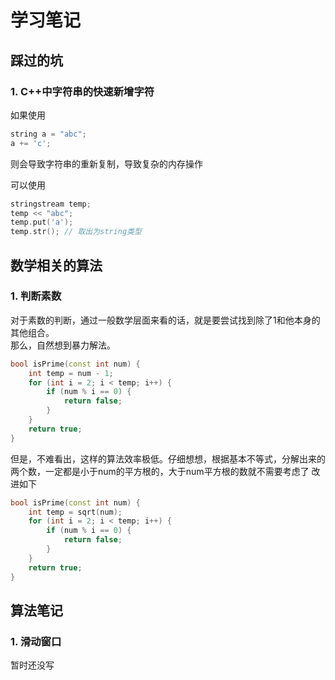 # 学习笔记

## 踩过的坑
### 1. C++中字符串的快速新增字符
如果使用
```C++
string a = "abc";
a += 'c';
```
则会导致字符串的重新复制，导致复杂的内存操作

可以使用
```c++
stringstream temp;
temp << "abc";
temp.put('a');
temp.str(); // 取出为string类型
```

## 数学相关的算法
### 1. 判断素数
对于素数的判断，通过一般数学层面来看的话，就是要尝试找到除了1和他本身的其他组合。  
那么，自然想到暴力解法。
```c++
bool isPrime(const int num) {
    int temp = num - 1;
    for (int i = 2; i < temp; i++) {
        if (num % i == 0) {
            return false;
        }
    }
    return true;
}
```
但是，不难看出，这样的算法效率极低。仔细想想，根据基本不等式，分解出来的两个数，一定都是小于num的平方根的，大于num平方根的数就不需要考虑了
改进如下
```c++
bool isPrime(const int num) {
    int temp = sqrt(num);
    for (int i = 2; i < temp; i++) {
        if (num % i == 0) {
            return false;
        }
    }
    return true;
}
```

## 算法笔记
### 1. 滑动窗口
暂时还没写
